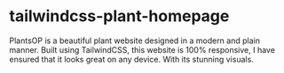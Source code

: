 # tailwindcss-plant-homepage
PlantsOP is a beautiful plant website designed in a modern and plain manner. Built using TailwindCSS, this website is 100% responsive, I have ensured that it looks great on any device. With its stunning visuals.

